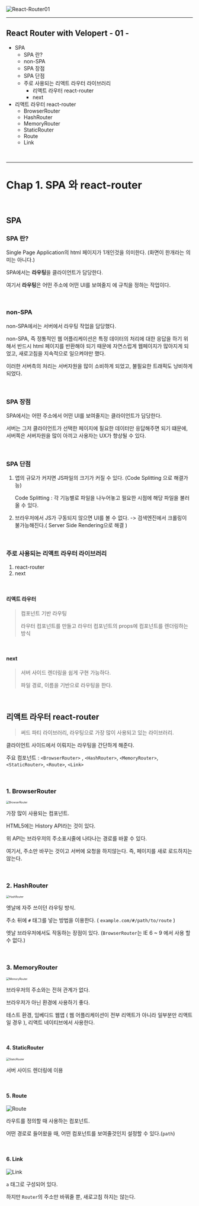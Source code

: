 ![React-Router01](https://user-images.githubusercontent.com/31315644/71559787-b43ba680-2aa5-11ea-822a-b8a1660c923d.png)

----------------

## React Router with Velopert - 01 -

- SPA
  - SPA 란?
  - non-SPA
  - SPA 장점
  - SPA 단점
  - 주로 사용되는 리액트 라우터 라이브러리
    - 리액트 라우터 react-router
    - next
- 리액트 라우터 react-router
  - BrowserRouter
  - HashRouter
  - MemoryRouter
  - StaticRouter
  - Route
  - Link

<br/>

------

# Chap 1. SPA 와 react-router

<br/>

## SPA

### SPA 란?

Single Page Application의 html 페이지가 1개인것을 의미한다. (화면이 한개라는 의미는 아니다.)

SPA에서는 **라우팅**을 클라이언트가 담당한다.

여기서 **라우팅**은 어떤 주소에 어떤 UI를 보여줄지 에 규칙을 정하는 작업이다.

<br/>

### non-SPA

non-SPA에서는 서버에서 라우팅 작업을 담당했다.

non-SPA, 즉 정통적인 웹 어플리케이션은 특정 데이터의 처리에 대한 응답을 하기 위해서 반드시 html 페이지를 반환해야 되기 때문에 자연스럽게 웹페이지가 많아지게 되었고, 새로고침을 지속적으로 일으켜야만 했다. 

이러한 서버측의 처리는 서버자원을 많이 소비하게 되었고, 불필요한 트래픽도 낭비하게 되었다.

<br/>

### SPA 장점

SPA에서는 어떤 주소에서 어떤 UI를 보여줄지는 클라이언트가 담당한다.

서버는 그저 클라이언트가 선택한 페이지에 필요한 데이터만 응답해주면 되기 떄문에, 서버쪽은 서버자원을 많이 아끼고 사용자는 UX가 향상될 수 있다.

<br/>

### SPA 단점

1. 앱의 규모가 커지면 JS파일의 크기가 커질 수 있다. (Code Splitting 으로 해결가능)

   Code Splitting : 각 기능별로 파일을 나누어놓고 필요한 시점에 해당 파일을 불러올 수 있다.

2. 브라우저에서 JS가 구동되지 않으면 UI를 볼 수 없다. -> 검색엔진에서 크롤링이 불가능해진다.( Server Side Rendering으로 해결 )

<br/>

### 주로 사용되는 리액트 라우터 라이브러리

1. react-router
2. next

<br/>

#### 리액트 라우터

> 컴포넌트 기반 라우팅
>
> 라우터 컴포넌트를 만들고 라우터 컴포넌트의 props에 컴포넌트를 렌더링하는 방식

<br/>

#### next

> 서버 사이드 렌더링을 쉽게 구현 가능하다.
>
> 파일 경로, 이름을 기반으로 라우팅을 한다.

<br/>

## 리액트 라우터 react-router

> 써드 파티 라이브러리, 라우팅으로 가장 많이 사용되고 있는 라이브러리.

클라이언트 사이드에서 이뤄지는 라우팅을 간단하게 해준다.

주요 컴포넌트 : `<BrowserRouter>` , `<HashRouter>`, `<MemoryRouter>`, `<StaticRouter>`, `<Route>`, `<Link>`

<br/>

### 1. BrowserRouter

<img src="https://user-images.githubusercontent.com/31315644/70965484-263de400-20d3-11ea-8851-a915fa07a14c.jpeg" alt="BrowserRouter" style="zoom:50%;" />

가장 많이 사용되는 컴포넌트.

HTML5에는 History API라는 것이 있다. 

위 API는 브라우저의 주소표시줄에 나타나는 경로를 바꿀 수 있다.

여기서, 주소만 바꾸는 것이고 서버에 요청을 하지않는다. 즉, 페이지를 새로 로드하지는 않는다.

<br/>

### 2. HashRouter

<img src="https://user-images.githubusercontent.com/31315644/70965491-28a03e00-20d3-11ea-9ddc-1c97afab37fc.jpeg" alt="HashRouter" style="zoom:50%;" />

엣날에 자주 쓰이던 라우팅 방식. 

주소 뒤에 `#` 태그를 넣는 방법을 이용한다. ( `example.com/#/path/to/route` )

엣날 브라우저에서도 작동하는 장점이 있다. (`BrowserRouter`는 IE 6 ~ 9 에서 사용 할 수 없다.)

<br/>

### 3. MemoryRouter

<img src="https://user-images.githubusercontent.com/31315644/70965486-26d67a80-20d3-11ea-8b77-a0ed15c0f2e6.jpeg" alt="MemoryRouter" style="zoom:50%;" />

브라우저의 주소와는 전혀 관계가 없다. 

브라우저가 아닌 환경에 사용하기 좋다.

테스트 환경, 임베디드 웹앱 ( 웹 어플리케이션이 전부 리액트가 아니라 일부분만 리액트 일 경우 ), 리액트 네이티브에서 사용한다.

<br/>

#### 4. StaticRouter

<img src="https://user-images.githubusercontent.com/31315644/70965488-2807a780-20d3-11ea-84a9-d5269a4472f1.jpeg" alt="StaticRouter" style="zoom:50%;" />

서버 사이드 렌더링에 이용

<br/>

#### 5. Route

![Route](https://user-images.githubusercontent.com/31315644/70965498-2b029800-20d3-11ea-93f1-1269c1476267.jpeg)

라우트를 정의할 때 사용하는 컴포넌트. 

어떤 경로로 들어왔을 때, 어떤 컴포넌트를 보여줄것인지 설정할 수 있다.(`path`)

<br/>

#### 6. Link

![Link](https://user-images.githubusercontent.com/31315644/70965495-2a6a0180-20d3-11ea-8d0e-d718a37720ca.jpeg)

`a` 태그로 구성되어 있다. 

하지만 `Router`의 주소만 바꿔줄 뿐, 새로고침 하지는 않는다.